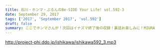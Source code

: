 ```yaml
---
title: 石川・ホンマ・ぶるんのBe-SIDE Your Life! vol.592-3
date: September 29, 2017
tags: ['2017', 'September 2017', 'vol.592']
draft: false
summary: ここでホンマさんが！次回はイナズマ終了後の収録！裏話お楽しみに！MIURA
---
```


http://project-phi.ddo.jp/ishikawa/ishikawa592_3.mp3